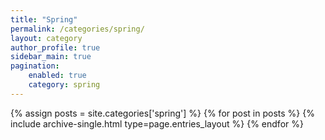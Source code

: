 ```yaml
---
title: "Spring"
permalink: /categories/spring/
layout: category
author_profile: true
sidebar_main: true
pagination:
    enabled: true
    category: spring
---
```


{% assign posts = site.categories['spring'] %}
{% for post in posts %} 
    {% include archive-single.html type=page.entries_layout %} 
{% endfor %}